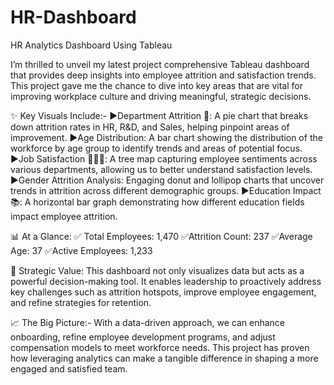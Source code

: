 # HR-Dashboard
HR Analytics Dashboard Using Tableau

I’m thrilled to unveil my latest project comprehensive Tableau dashboard that provides deep insights into employee attrition and satisfaction trends. This project gave me the chance to dive into key areas that are vital for improving workplace culture and driving meaningful, strategic decisions.

✨ Key Visuals Include:-
▶Department Attrition 🏬: A pie chart that breaks down attrition rates in HR, R&D, and Sales, helping pinpoint areas of improvement.
▶Age Distribution: A bar chart showing the distribution of the workforce by age group to identify trends and areas of potential focus.
▶Job Satisfaction 🧑🏻‍🏫: A tree map capturing employee sentiments across various departments, allowing us to better understand satisfaction levels.
▶Gender Attrition Analysis: Engaging donut and lollipop charts that uncover trends in attrition across different demographic groups.
▶Education Impact 📚: A horizontal bar graph demonstrating how different education fields impact employee attrition.

📊 At a Glance:
✅ Total Employees: 1,470
✅Attrition Count: 237
✅Average Age: 37
✅Active Employees: 1,233

🎯 Strategic Value: This dashboard not only visualizes data but acts as a powerful decision-making tool. It enables leadership to proactively address key challenges such as attrition hotspots, improve employee engagement, and refine strategies for retention.

📈 The Big Picture:-
With a data-driven approach, we can enhance onboarding, refine employee development programs, and adjust compensation models to meet workforce needs. This project has proven how leveraging analytics can make a tangible difference in shaping a more engaged and satisfied team.
